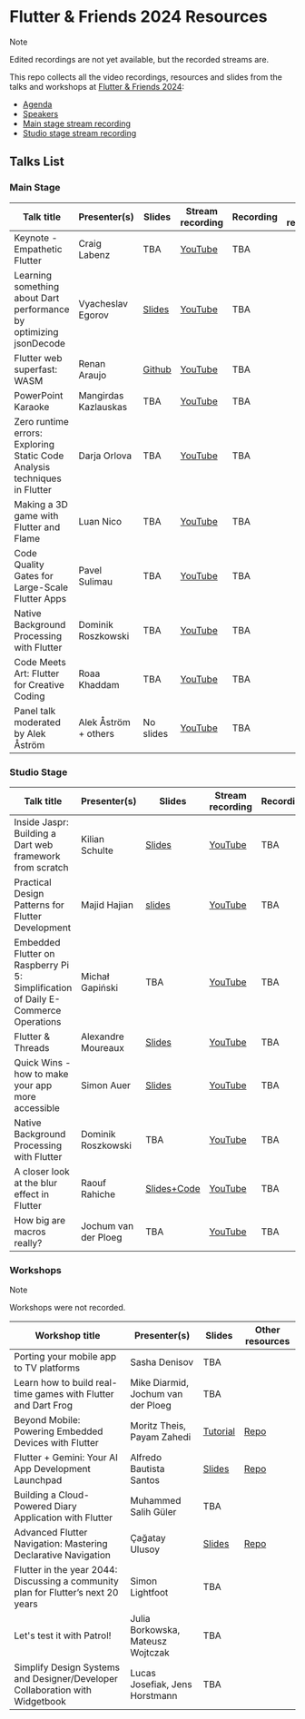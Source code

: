 # Flutter & Friends 2024 Resources

> [!NOTE]
> Edited recordings are not yet available, but the recorded streams are.

This repo collects all the video recordings, resources and slides from the talks and
workshops at [Flutter & Friends 2024](https://flutterfriends.dev/):

- [Agenda](https://flutterfriends.dev/schedule)
- [Speakers](https://flutterfriends.dev/)
- [Main stage stream recording](https://www.youtube.com/watch?v=7Dx54EZiMAY)
- [Studio stage stream recording](https://www.youtube.com/watch?v=j2rODBDY0G8)

## Talks List

### Main Stage

| Talk title                                                                | Presenter(s)         | Slides                                                                                                  | Stream recording                                                | Recording | Other resources |
|---------------------------------------------------------------------------|----------------------|---------------------------------------------------------------------------------------------------------|-----------------------------------------------------------------|-----------|-----------------|
| Keynote - Empathetic Flutter                                              | Craig Labenz         | TBA                                                                                                     | [YouTube](https://www.youtube.com/watch?v=7Dx54EZiMAY&t=710s)   | TBA       |                 |
| Learning something about Dart performance by optimizing jsonDecode        | Vyacheslav Egorov    | [Slides](https://mrale.ph/talks/fnf2024/)                                                               | [YouTube](https://www.youtube.com/watch?v=7Dx54EZiMAY&t=4932s)  | TBA       |                 |
| Flutter web superfast: WASM                                               | Renan Araujo         | [Github](https://github.com/renancaraujo/slides/tree/master/Flutter%20%26%20Friends%20-%20WASM%20-2024) | [YouTube](https://www.youtube.com/watch?v=7Dx54EZiMAY&t=7411s)  | TBA       |                 |
| PowerPoint Karaoke                                                        | Mangirdas Kazlauskas | TBA                                                                                                     | [YouTube](https://www.youtube.com/watch?v=7Dx54EZiMAY&t=10809s) | TBA       |                 |
| Zero runtime errors: Exploring Static Code Analysis techniques in Flutter | Darja Orlova         | TBA                                                                                                     | [YouTube](https://www.youtube.com/watch?v=7Dx54EZiMAY&t=12640s) | TBA       |                 | 
| Making a 3D game with Flutter and Flame                                   | Luan Nico            | TBA                                                                                                     | [YouTube](https://www.youtube.com/watch?v=7Dx54EZiMAY&t=15670s) | TBA       |                 | 
| Code Quality Gates for Large-Scale Flutter Apps                           | Pavel Sulimau        | TBA                                                                                                     | [YouTube](https://www.youtube.com/watch?v=7Dx54EZiMAY&t=19040s) | TBA       |                 | 
| Native Background Processing with Flutter                                 | Dominik Roszkowski   | TBA                                                                                                     | [YouTube](https://www.youtube.com/watch?v=7Dx54EZiMAY&t=22233s) | TBA       |                 | 
| Code Meets Art: Flutter for Creative Coding                               | Roaa Khaddam         | TBA                                                                                                     | [YouTube](https://www.youtube.com/watch?v=7Dx54EZiMAY&t=25061s) | TBA       |                 | 
| Panel talk moderated by Alek Åström                                       | Alek Åström + others | No slides                                                                                               | [YouTube](https://www.youtube.com/watch?v=7Dx54EZiMAY&t=28122s) | TBA       |                 | 

### Studio Stage
| Talk title                                                                        | Presenter(s)         | Slides                                                                                                   | Stream recording                                                | Recording | Other resources |
|-----------------------------------------------------------------------------------|----------------------|----------------------------------------------------------------------------------------------------------|-----------------------------------------------------------------|-----------|-----------------|
| Inside Jaspr: Building a Dart web framework from scratch                          | Kilian Schulte       | [Slides](https://github.com/schultek/schultek/blob/main/references/resources/flutternfriends_slides.pdf) | [YouTube](https://www.youtube.com/watch?v=j2rODBDY0G8&t=144s)   | TBA       |                 |
| Practical Design Patterns for Flutter Development                                 | Majid Hajian         | [slides](https://slides.com/mhadaily/practical-design-patterns-for-flutter-development/)                 | [YouTube](https://www.youtube.com/watch?v=j2rODBDY0G8&t=2827s)  | TBA       |                 |
| Embedded Flutter on Raspberry Pi 5: Simplification of Daily E-Commerce Operations | Michał Gapiński      | TBA                                                                                                      | [YouTube](https://www.youtube.com/watch?v=j2rODBDY0G8&t=7525s)  | TBA       |                 |
| Flutter & Threads                                                                 | Alexandre Moureaux   | [Slides](https://alex.moureaux.me/dev/talks/flutter-and-friends-2024-flutter-and-threads)                | [YouTube](https://www.youtube.com/watch?v=j2rODBDY0G8&t=10641s) | TBA       |                 |
| Quick Wins - how to make your app more accessible                                 | Simon Auer           | [Slides](https://drive.google.com/file/d/1To9fqIgmHlg8FwZcIrgS3v_y16AKSeh8/view?usp=sharing)             | [YouTube](https://www.youtube.com/watch?v=j2rODBDY0G8&t=13353s) | TBA       |                 | 
| Native Background Processing with Flutter                                         | Dominik Roszkowski   | TBA                                                                                                      | [YouTube](https://www.youtube.com/watch?v=j2rODBDY0G8&t=16897s) | TBA       |                 | 
| A closer look at the blur effect in Flutter                                       | Raouf Rahiche        | [Slides+Code](https://github.com/Rahiche/a_closer_look_at_the_blur_effect)                               | [YouTube](https://www.youtube.com/watch?v=j2rODBDY0G8&t=19818s) | TBA       |                 | 
| How big are macros really?                                                        | Jochum van der Ploeg | TBA                                                                                                      | [YouTube](https://www.youtube.com/watch?v=j2rODBDY0G8&t=21640s) | TBA       |                 | 

### Workshops

> [!NOTE]
> Workshops were not recorded.

| Workshop title                                                                    | Presenter(s)                       | Slides                                                                                                                         | Other resources                                                                        |
|-----------------------------------------------------------------------------------|------------------------------------|--------------------------------------------------------------------------------------------------------------------------------|----------------------------------------------------------------------------------------|
| Porting your mobile app to TV platforms                                           | Sasha Denisov                      | TBA                                                                                                                            |                                                                                        |
| Learn how to build real-time games with Flutter and Dart Frog                     | Mike Diarmid, Jochum van der Ploeg | TBA                                                                                                                            |                                                                                        |
| Beyond Mobile: Powering Embedded Devices with Flutter                             | Moritz Theis, Payam Zahedi         | [Tutorial](https://medium.com/snapp-x/controlling-servos-with-your-flutter-app-on-a-raspberry-pi-using-snapp-cli-a026e88f062f) | [Repo](https://github.com/Snapp-X/workshop_flutterfriends)                             |
| Flutter + Gemini: Your AI App Development Launchpad                               | Alfredo Bautista Santos            | [Slides](https://docs.google.com/presentation/d/1Zv_ZJLIudZTnp_yIELYefvmp2-fiGaSpAiMKAiJpKWY/edit?usp=sharing)                 | [Repo](https://github.com/alfredobs97/flutter-ai-workshop)                             |
| Building a Cloud-Powered Diary Application with Flutter                           | Muhammed Salih Güler               | TBA                                                                                                                            |                                                                                        |
| Advanced Flutter Navigation: Mastering Declarative Navigation                     | Çağatay Ulusoy                     | [Slides](https://docs.google.com/presentation/d/1Fyb_VzIauPowrz5ZV5JtrhFQz-m9Bq_feDmRMSkSTbM/edit?usp=sharing)                 | [Repo](https://github.com/woltapp/wolt_modal_sheet/tree/main/coffee_maker_navigator_2) |
| Flutter in the year 2044: Discussing a community plan for Flutter’s next 20 years | Simon Lightfoot                    | TBA                                                                                                                            |                                                                                        |
| Let's test it with Patrol!                                                        | Julia Borkowska, Mateusz Wojtczak  | TBA                                                                                                                            |                                                                                        |
| Simplify Design Systems and Designer/Developer Collaboration with Widgetbook      | Lucas Josefiak, Jens Horstmann     | TBA                                                                                                                            |                                                                                        |


